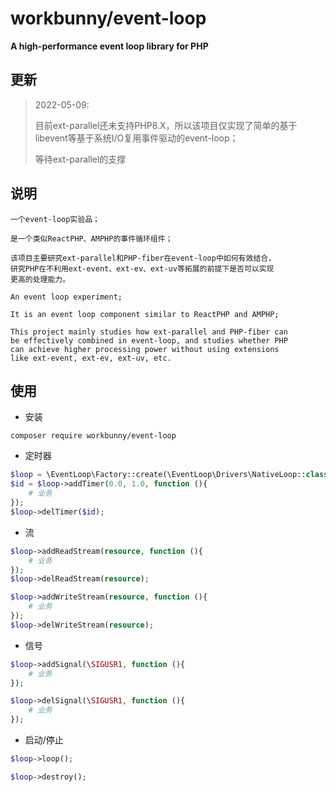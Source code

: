 # workbunny/event-loop

**A high-performance event loop library for PHP**

## 更新

>    2022-05-09:
>
>    目前ext-parallel还未支持PHP8.X，所以该项目仅实现了简单的基于libevent等基于系统I/O复用事件驱动的event-loop；
>
>    等待ext-parallel的支撑

## 说明

    一个event-loop实验品；

    是一个类似ReactPHP、AMPHP的事件循环组件；

    该项目主要研究ext-parallel和PHP-fiber在event-loop中如何有效结合，
    研究PHP在不利用ext-event、ext-ev、ext-uv等拓展的前提下是否可以实现
    更高的处理能力。

    An event loop experiment;

    It is an event loop component similar to ReactPHP and AMPHP;

    This project mainly studies how ext-parallel and PHP-fiber can
    be effectively combined in event-loop, and studies whether PHP 
    can achieve higher processing power without using extensions 
    like ext-event, ext-ev, ext-uv, etc.

## 使用

- 安装
```
composer require workbunny/event-loop
```

- 定时器
```php
$loop = \EventLoop\Factory::create(\EventLoop\Drivers\NativeLoop::class);
$id = $loop->addTimer(0.0, 1.0, function (){
    # 业务
});
$loop->delTimer($id);
```

- 流
```php
$loop->addReadStream(resource, function (){
    # 业务
});
$loop->delReadStream(resource);

$loop->addWriteStream(resource, function (){
    # 业务
});
$loop->delWriteStream(resource);
```

- 信号
```php
$loop->addSignal(\SIGUSR1, function (){
    # 业务
});

$loop->delSignal(\SIGUSR1, function (){
    # 业务
});
```

- 启动/停止
```php
$loop->loop();

$loop->destroy();
```